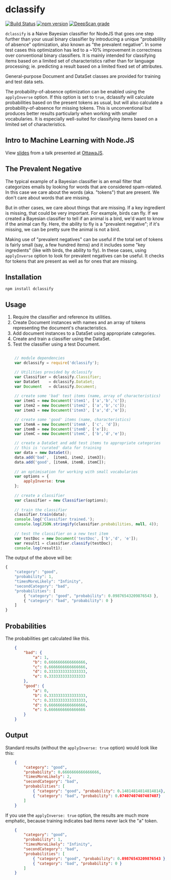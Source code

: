 dclassify
=========

[![Build Status](https://travis-ci.org/73rhodes/dclassify.svg?branch=master)](https://travis-ci.org/73rhodes/dclassify)
[![npm version](https://badge.fury.io/js/dclassify.svg)](http://badge.fury.io/js/dclassify)
[![DeepScan grade](https://deepscan.io/api/projects/2827/branches/20464/badge/grade.svg)](https://deepscan.io/dashboard#view=project&pid=2827&bid=20464)

`dclassify` is a Naive Bayesian classifier for NodeJS that goes one step further than your
usual binary classifier by introducing a unique "probablility of absence" optimization, also
known as "the prevalent negative". In some test cases this optimization has led to a ~10%
improvement in correctness over conventional binary classifiers. It is mainly intended for
classifying items based on a limited set of characteristics rather than for language
processing; ie. predicting a result based on a limited fixed set of attributes.

General-purpose Document and DataSet classes are provided for training and test data sets.

The probability-of-absence optimization can be enabled using the `applyInverse` option. If
this option is set to `true`, dclassify will calculate probabilities based on the present
tokens as usual, but will also calculate a probability-of-absence for missing tokens. This is
unconventional but produces better results particularly when working with smaller vocabularies.
It is especially well-suited for classifying items based on a limited set of characteristics.

Intro to Machine Learning with Node.JS
---------------------------------------------
View [slides](http://darrenderidder.github.io/talks/MachineLearning) from a talk presented at
[OttawaJS](http://ottawajs.org).

The Prevalent Negative
----------------------
The typical example of a Bayesian classifier is an email filter that categorizes
emails by looking for words that are considered spam-related. In this case we
care about the words (aka. "tokens") that are present. We don't care about words
that are missing.

But in other cases, we care about things that are missing. If a key ingredient
is missing, that could be very important.  For example, birds can fly. If we
created a Bayesian classifier to tell if an animal is a bird, we'd want to know
if the animal can fly. Here, the ability to fly is a "prevalent negative"; if
it's missing, we can be pretty sure the animal is not a bird.

Making use of "prevalent negatives" can be useful if the total set of tokens
is fairly small (say, a few hundred items) and it includes some "key ingredients"
(like with birds, the ability to fly). In these cases, using `applyInverse` option
to look for prevalent negatives can be useful. It checks for tokens that are present
as well as for ones that are missing.

Installation
------------
`npm install dclassify`

Usage
-----
1. Require the classifier and reference its utilities.
1. Create Document instances with names and an array of tokens representing the document's characteristics.
1. Add document instances to a DataSet using appropriate categories.
1. Create and train a classifier using the DataSet.
1. Test the classifier using a test Document.

``` javascript

    // module dependencies
    var dclassify = require('dclassify');

    // Utilities provided by dclassify
    var Classifier = dclassify.Classifier;
    var DataSet    = dclassify.DataSet;
    var Document   = dclassify.Document;
    
    // create some 'bad' test items (name, array of characteristics)
    var item1 = new Document('item1', ['a','b','c']);
    var item2 = new Document('item2', ['a','b','c']);
    var item3 = new Document('item3', ['a','d','e']);

    // create some 'good' items (name, characteristics)
    var itemA = new Document('itemA', ['c', 'd']);
    var itemB = new Document('itemB', ['e']);
    var itemC = new Document('itemC', ['b','d','e']);

    // create a DataSet and add test items to appropriate categories
    // this is 'curated' data for training
    var data = new DataSet();
    data.add('bad',  [item1, item2, item3]);    
    data.add('good', [itemA, itemB, itemC]);
    
    // an optimisation for working with small vocabularies
    var options = {
        applyInverse: true
    };
    
    // create a classifier
    var classifier = new Classifier(options);
    
    // train the classifier
    classifier.train(data);
    console.log('Classifier trained.');
    console.log(JSON.stringify(classifier.probabilities, null, 4));
    
    // test the classifier on a new test item
    var testDoc = new Document('testDoc', ['b','d', 'e']);    
    var result1 = classifier.classify(testDoc);
    console.log(result1);
```

The output of the above will be:

```javascript
{
    "category": "good",
    "probability": 1,
    "timesMoreLikely": "Infinity",
    "secondCategory": "bad",
    "probabilities": [
        { "category": "good", "probability": 0.09876543209876543 },
        { "category": "bad", "probability": 0 }
    ]
}
```

Probabilities
-------------

The probabilities get calculated like this.

``` json
    {
        "bad": {
            "a": 1,
            "b": 0.6666666666666666,
            "c": 0.6666666666666666,
            "d": 0.3333333333333333,
            "e": 0.3333333333333333
        },
        "good": {
            "a": 0,
            "b": 0.3333333333333333,
            "c": 0.3333333333333333,
            "d": 0.6666666666666666,
            "e": 0.6666666666666666
        }
    }
```

Output
------

Standard results (without the `applyInverse: true` option) would look like this:

``` json
    {
        "category": "good",
        "probability": 0.6666666666666666,
        "timesMoreLikely": 2,
        "secondCategory": "bad",
        "probabilities": [
            { "category": "good", "probability": 0.14814814814814814},
            { "category": "bad", "probability": 0.07407407407407407}
        ]
    }
```

If you use the `applyInverse: true` option, the results are much more emphatic, because training
indicates bad items never lack the "a" token.

``` json
    {
        "category": "good",
        "probability": 1,
        "timesMoreLikely": "Infinity",
        "secondCategory": "bad",
        "probabilities": [
            { "category": "good", "probability": 0.09876543209876543 },
            { "category": "bad", "probability": 0 }
        ]
    }
```
